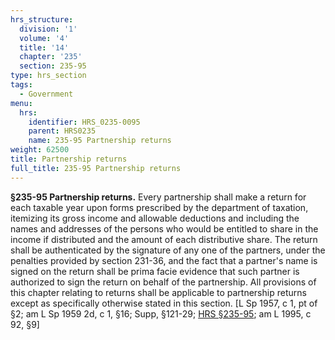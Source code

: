 ```yaml
---
hrs_structure:
  division: '1'
  volume: '4'
  title: '14'
  chapter: '235'
  section: 235-95
type: hrs_section
tags:
  - Government
menu:
  hrs:
    identifier: HRS_0235-0095
    parent: HRS0235
    name: 235-95 Partnership returns
weight: 62500
title: Partnership returns
full_title: 235-95 Partnership returns
---
```

**§235-95 Partnership returns.** Every partnership shall make a return for each taxable year upon forms prescribed by the department of taxation, itemizing its gross income and allowable deductions and including the names and addresses of the persons who would be entitled to share in the income if distributed and the amount of each distributive share. The return shall be authenticated by the signature of any one of the partners, under the penalties provided by section 231-36, and the fact that a partner's name is signed on the return shall be prima facie evidence that such partner is authorized to sign the return on behalf of the partnership. All provisions of this chapter relating to returns shall be applicable to partnership returns except as specifically otherwise stated in this section. [L Sp 1957, c 1, pt of §2; am L Sp 1959 2d, c 1, §16; Supp, §121-29; [HRS §235-95](/title-14/chapter-235/section-235-95/); am L 1995, c 92, §9]